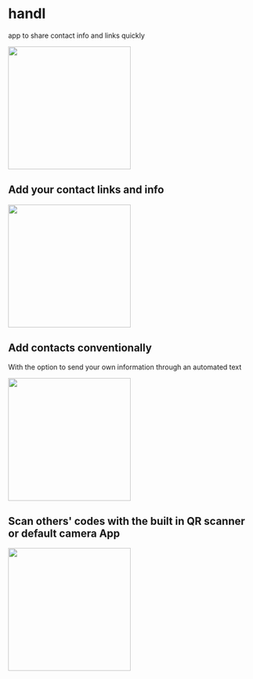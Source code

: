 # handl
app to share contact info and links quickly

<img src="https://user-images.githubusercontent.com/33814854/90933709-0a12e500-e3ce-11ea-9ac1-dcc331fafa99.gif" width="250" />


## Add your contact links and info

<img src="https://user-images.githubusercontent.com/33814854/90933615-d8018300-e3cd-11ea-8571-054380b3a699.png" width="250" />

## Add contacts conventionally
With the option to send your own information through an automated text

<img src="https://user-images.githubusercontent.com/33814854/90933637-e0f25480-e3cd-11ea-916e-6d00324012b0.png" width="250" />

## Scan others' codes with the built in QR scanner or default camera App

<img src="https://user-images.githubusercontent.com/33814854/90934352-27947e80-e3cf-11ea-83f0-d82fbc86df97.png" width="250" />
